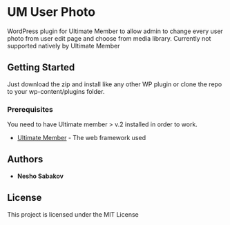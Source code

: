 # UM User Photo 

WordPress plugin for Ultimate Member to allow admin to change every user photo from user edit page and choose from media library. Currently not supported natively by Ultimate Member

## Getting Started

Just download the zip and install like any other WP plugin or clone the repo to your wp-content/plugins folder.

### Prerequisites

You need to have Ultimate member > v.2 installed in order to work.

* [Ultimate Member](https://ultimatemember.com/) - The web framework used

## Authors

* **Nesho Sabakov**

## License

This project is licensed under the MIT License



